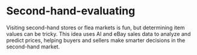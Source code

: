 # Second-hand-evaluating
Visiting second-hand stores or flea markets is fun, but determining item values can be tricky. This idea uses AI and eBay sales data to analyze and predict prices, helping buyers and sellers make smarter decisions in the second-hand market.
